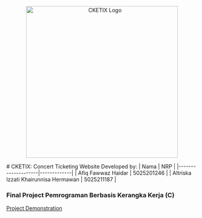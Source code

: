<p align="center"><a target="_blank"><img src="https://github.com/AfiqHaidar/cketix/assets/114663340/4f87d097-72bb-4140-b3cf-0b67c47a9559" width="400" alt="CKETIX Logo"></a></p>
# CKETIX: Concert Ticketing Website
Developed by:
| Nama               |  NRP       | 
|--------------------|-------------|
| Afiq Fawwaz Haidar | 5025201246  |
| Altriska Izzati Khairunnisa Hermawan | 5025211187  |   

### Final Project Pemrograman Berbasis Kerangka Kerja (C)
[Project Demonstration](https://youtu.be/shTTITzgheE)
